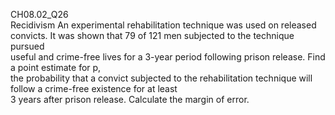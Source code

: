 CH08.02_Q26  
Recidivism An experimental rehabilitation technique was used on released convicts. It was shown that 79 of 121 men subjected to the technique pursued  
useful and crime-free lives for a 3-year period following prison release. Find a point estimate for p,  
the probability that a convict subjected to the rehabilitation technique will follow a crime-free existence for at least  
3 years after prison release. Calculate the margin of error.
